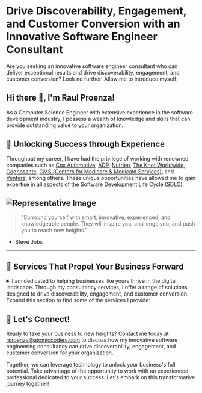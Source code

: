 
# Drive Discoverability, Engagement, and Customer Conversion with an Innovative Software Engineer Consultant

Are you seeking an innovative software engineer consultant who can deliver exceptional results and drive discoverability, engagement, and customer conversion? Look no further! Allow me to introduce myself:

## Hi there 👋, I'm Raul Proenza!

As a Computer Science Engineer with extensive experience in the software development industry, I possess a wealth of knowledge and skills that can provide outstanding value to your organization.

## 🔑 Unlocking Success through Experience

Throughout my career, I have had the privilege of working with renowned companies such as [Cox Automotive](https://www.coxautoinc.com/), [ADP](https://www.adp.com/), [Nutrien](https://www.nutrien.com/), [The Knot Worldwide]([https://www.theknot.com/](https://www.theknotww.com/)), [Cognosante](https://www.cognosante.com/), [CMS (Centers for Medicare & Medicaid Services)](https://www.cms.gov/), and [Ventera](https://www.ventera.com/), among others. These unique opportunities have allowed me to gain expertise in all aspects of the Software Development Life Cycle (SDLC).

![Representative Image](./banner1.png)
---
> "Surround yourself with smart, innovative, experienced, and knowledgeable people. They will inspire you, challenge you, and push you to reach new heights."
- Steve Jobs
---

## 🚀 Services That Propel Your Business Forward

<details>
  <summary>
    I am dedicated to helping businesses like yours thrive in the digital landscape. Through my consultancy services, I offer a range of solutions designed to drive discoverability, engagement, and customer conversion. Expand this section to find some of the services I provide:
  </summary>

1. **Fractional CTO:** As a Fractional CTO, I can provide strategic technical leadership, aligning your business goals with cutting-edge technology solutions. With my guidance, you can make informed decisions, optimize your technology stack, and drive innovation throughout your organization.

2. **Custom Software Development:** I specialize in developing custom software solutions tailored to your needs from concept to deployment. Whether you require a web application, mobile app, or enterprise software, I leverage my expertise in the latest technologies to deliver robust, scalable, and user-friendly solutions.

3. **Web Development:** In today's digital age, a solid online presence is crucial for success. I can create engaging and responsive websites that captivate your audience and leave a lasting impression. By combining design best practices with advanced web development techniques, I ensure that your website stands out from the competition.

4. **Quality Assurance Automation:** I employ industry-leading automation techniques for software testing and quality assurance to ensure the highest quality standards. By automating repetitive tasks and implementing comprehensive test suites, I can help you achieve faster releases, increased stability, and improved customer satisfaction.

5. **Native Cloud App Custom Development:** Harness the power of the cloud with native cloud app development. I specialize in building scalable and resilient cloud-native applications that leverage the full potential of cloud platforms such as AWS, Azure, and Google Cloud. By embracing cloud technologies, your business can achieve enhanced performance, flexibility, and cost efficiency.

6. **Staff Augmentation:** I offer staff augmentation services if you require additional expertise for your projects. By seamlessly integrating into your existing teams, I can provide skilled software engineers ready to contribute their knowledge and experience to drive your initiatives forward.

7. **Product Maintenance:** I understand the importance of maintaining and evolving your software products over time. With my product maintenance services, I ensure that your applications stay up-to-date, secure, and optimized for peak performance. I help you provide an exceptional user experience while minimizing downtime by proactively identifying and resolving issues.

8. **Project Management and Agile Transformation:** To ensure successful project execution, I provide project management services, applying industry-proven methodologies such as Agile. I can help you streamline workflows, improve efficiency, and achieve your project goals by fostering collaboration, empowering teams, and prioritizing value delivery.

9. **DevOps:** Embrace the DevOps culture with my expertise in streamlining software development and operations processes. By implementing continuous integration and continuous delivery (CI/CD) pipelines, automated deployments, and infrastructure as code, I can help you achieve faster time to market, increased reliability, and accelerated innovation.


</details>

## 📧 Let's Connect!

Ready to take your business to new heights? Contact me today at [rproenza@atomiccoders.com](mailto:rproenza@atomiccoders.com) to discuss how my innovative software engineering consultancy can drive discoverability, engagement, and customer conversion for your organization.

Together, we can leverage technology to unlock your business's full potential. Take advantage of the opportunity to work with an experienced professional dedicated to your success. Let's embark on this transformative journey together!
